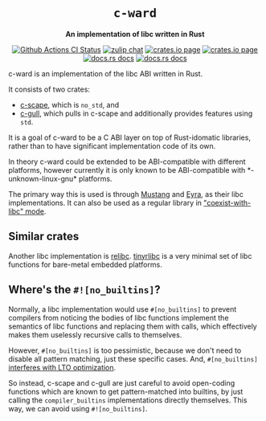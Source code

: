 <div align="center">
  <h1><code>c-ward</code></h1>

  <p>
    <strong>An implementation of libc written in Rust</strong>
  </p>

  <p>
    <a href="https://github.com/sunfishcode/c-ward/actions?query=workflow%3ACI"><img src="https://github.com/sunfishcode/c-ward/workflows/CI/badge.svg" alt="Github Actions CI Status" /></a>
    <a href="https://bytecodealliance.zulipchat.com/#narrow/stream/206238-general"><img src="https://img.shields.io/badge/zulip-join_chat-brightgreen.svg" alt="zulip chat" /></a>
    <a href="https://crates.io/crates/c-gull"><img src="https://img.shields.io/crates/v/c-gull.svg" alt="crates.io page" /></a>
    <a href="https://crates.io/crates/c-scape"><img src="https://img.shields.io/crates/v/c-scape.svg" alt="crates.io page" /></a>
    <a href="https://docs.rs/c-gull"><img src="https://docs.rs/c-gull/badge.svg" alt="docs.rs docs" /></a>
    <a href="https://docs.rs/c-scape"><img src="https://docs.rs/c-scape/badge.svg" alt="docs.rs docs" /></a>
  </p>
</div>

c-ward is an implementation of the libc ABI written in Rust.

It consists of two crates:
 - [c-scape], which is `no_std`, and
 - [c-gull], which pulls in c-scape and additionally provides features
   using `std`.

It is a goal of c-ward to be a C ABI layer on top of Rust-idomatic libraries,
rather than to have significant implementation code of its own.

In theory c-ward could be extended to be ABI-compatible with different
platforms, however currently it is only known to be ABI-compatible with
\*-unknown-linux-gnu\* platforms.

The primary way this is used is through [Mustang] and [Eyra], as their libc
implementations. It can also be used as a regular library in
["coexist-with-libc" mode].

## Similar crates

Another libc implementation is [relibc]. [tinyrlibc] is a very minimal set of
libc functions for bare-metal embedded platforms.

## Where's the `#![no_builtins]`?

Normally, a libc implementation would use `#[no_builtins]` to prevent compilers
from noticing the bodies of libc functions implement the semantics of libc
functions and replacing them with calls, which effectively makes them uselessly
recursive calls to themselves.

However, `#[no_builtins]` is too pessimistic, because we don't need to disable
all pattern matching, just these specific cases. And, `#[no_builtins]`
[interferes with LTO optimization].

So instead, c-scape and c-gull are just careful to avoid open-coding functions
which are known to get pattern-matched into builtins, by just calling the
`compiler_builtins` implementations directly themselves. This way, we can avoid
using `#![no_builtins]`.

[c-scape]: https://github.com/sunfishcode/c-ward/tree/main/c-scape#readme
[c-gull]: https://github.com/sunfishcode/c-ward/tree/main/c-gull#readme
[relibc]: https://gitlab.redox-os.org/redox-os/relibc/
[tinyrlibc]: https://github.com/rust-embedded-community/tinyrlibc
[c-scape-example]: https://github.com/sunfishcode/c-ward/blob/main/example-crates/c-scape-example
[c-gull-example]: https://github.com/sunfishcode/c-ward/blob/main/example-crates/c-gull-example
[interferes with LTO optimization]: https://github.com/rust-lang/rust/blob/72e29da3eccd3e4c1fb2c581fa33216db50fcc93/compiler/rustc_codegen_ssa/src/back/link.rs#L1264
[Mustang]: https://github.com/sunfishcode/mustang#readme
[Eyra]: https://github.com/sunfishcode/eyra#readme
["coexist-with-libc" mode]: https://github.com/sunfishcode/c-ward/blob/main/example-crates/libc-replacement#readme
